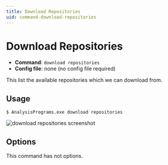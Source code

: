 ```yaml
---
title: Download Repositories
uid: command-download-repositories
---
```


# Download Repositories

- **Command**: `download repositories`
- **Config file**: none (no config file required)

This list the available repositories which we can download from.

## Usage

```shell
$ AnalysisPrograms.exe download repositories
```

![download repositories screenshot](~/images/download-repositories.png)

## Options

This command has not options.